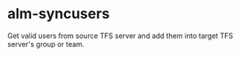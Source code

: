 # alm-syncusers
Get valid users from source TFS server and add them into target TFS server's group or team.

